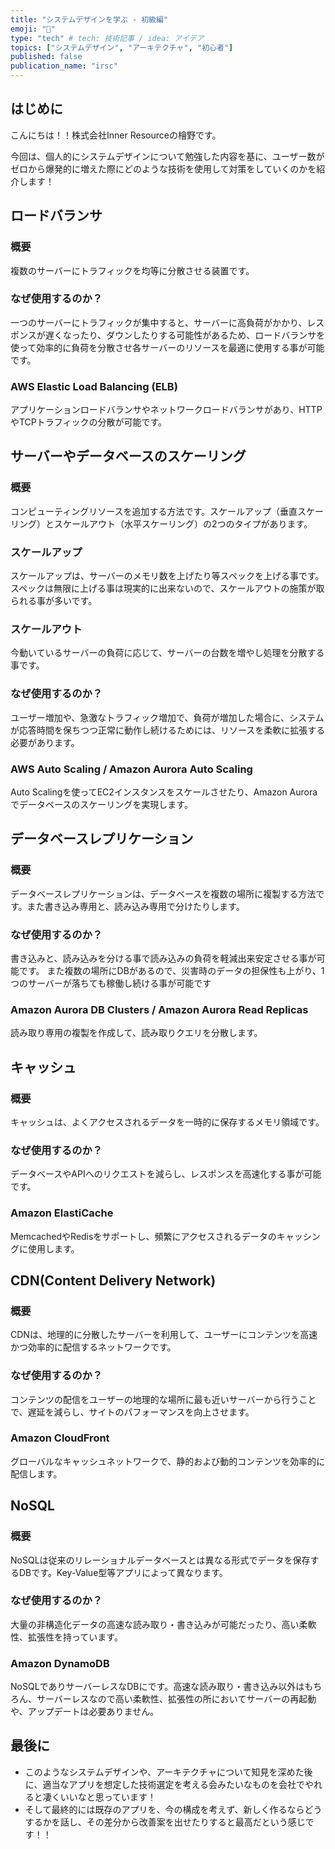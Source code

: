 ```yaml
---
title: "システムデザインを学ぶ - 初級編"
emoji: "🌾"
type: "tech" # tech: 技術記事 / idea: アイデア
topics: ["システムデザイン", "アーキテクチャ", "初心者"]
published: false
publication_name: "irsc"
---
```


## はじめに
こんにちは！！株式会社Inner Resourceの檜野です。

今回は、個人的にシステムデザインについて勉強した内容を基に、ユーザー数がゼロから爆発的に増えた際にどのような技術を使用して対策をしていくのかを紹介します！

## ロードバランサ
### 概要
複数のサーバーにトラフィックを均等に分散させる装置です。

### なぜ使用するのか？
一つのサーバーにトラフィックが集中すると、サーバーに高負荷がかかり、レスポンスが遅くなったり、ダウンしたりする可能性があるため、ロードバランサを使って効率的に負荷を分散させ各サーバーのリソースを最適に使用する事が可能です。

### AWS Elastic Load Balancing (ELB)
アプリケーションロードバランサやネットワークロードバランサがあり、HTTPやTCPトラフィックの分散が可能です。

## サーバーやデータベースのスケーリング
### 概要
コンピューティングリソースを追加する方法です。スケールアップ（垂直スケーリング）とスケールアウト（水平スケーリング）の2つのタイプがあります。

### スケールアップ
スケールアップは、サーバーのメモリ数を上げたり等スペックを上げる事です。
スペックは無限に上げる事は現実的に出来ないので、スケールアウトの施策が取られる事が多いです。

### スケールアウト
今動いているサーバーの負荷に応じて、サーバーの台数を増やし処理を分散する事です。

### なぜ使用するのか？
ユーザー増加や、急激なトラフィック増加で、負荷が増加した場合に、システムが応答時間を保ちつつ正常に動作し続けるためには、リソースを柔軟に拡張する必要があります。

### AWS Auto Scaling / Amazon Aurora Auto Scaling
Auto Scalingを使ってEC2インスタンスをスケールさせたり、Amazon Auroraでデータベースのスケーリングを実現します。

## データベースレプリケーション
### 概要
データベースレプリケーションは、データベースを複数の場所に複製する方法です。また書き込み専用と、読み込み専用で分けたりします。

### なぜ使用するのか？
書き込みと、読み込みを分ける事で読み込みの負荷を軽減出来安定させる事が可能です。
また複数の場所にDBがあるので、災害時のデータの担保性も上がり、1つのサーバーが落ちても稼働し続ける事が可能です

### Amazon Aurora DB Clusters / Amazon Aurora Read Replicas
読み取り専用の複製を作成して、読み取りクエリを分散します。

## キャッシュ
### 概要
キャッシュは、よくアクセスされるデータを一時的に保存するメモリ領域です。

### なぜ使用するのか？
データベースやAPIへのリクエストを減らし、レスポンスを高速化する事が可能です。

### Amazon ElastiCache
MemcachedやRedisをサポートし、頻繁にアクセスされるデータのキャッシングに使用します。

## CDN(Content Delivery Network)
### 概要
CDNは、地理的に分散したサーバーを利用して、ユーザーにコンテンツを高速かつ効率的に配信するネットワークです。

### なぜ使用するのか？
コンテンツの配信をユーザーの地理的な場所に最も近いサーバーから行うことで、遅延を減らし、サイトのパフォーマンスを向上させます。

### Amazon CloudFront
グローバルなキャッシュネットワークで、静的および動的コンテンツを効率的に配信します。

## NoSQL
### 概要
NoSQLは従来のリレーショナルデータベースとは異なる形式でデータを保存するDBです。Key-Value型等アプリによって異なります。

### なぜ使用するのか？
大量の非構造化データの高速な読み取り・書き込みが可能だったり、高い柔軟性、拡張性を持っています。

### Amazon DynamoDB
NoSQLでありサーバーレスなDBにです。高速な読み取り・書き込み以外はもちろん、サーバーレスなので高い柔軟性、拡張性の所においてサーバーの再起動や、アップデートは必要ありません。

## 最後に
- このようなシステムデザインや、アーキテクチャについて知見を深めた後に、適当なアプリを想定した技術選定を考える会みたいなものを会社でやれると凄くいいなと思っています！
- そして最終的には既存のアプリを、今の構成を考えず、新しく作るならどうするかを話し、その差分から改善案を出せたりすると最高だという感じです！！